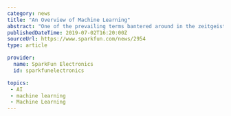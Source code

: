 ```yaml
---
category: news
title: "An Overview of Machine Learning"
abstract: "One of the prevailing terms bantered around in the zeitgeist of modern society is “artificial intelligence,\" or AI. While artificial intelligence infers the imminent rise of sentient machines, and robots taking over the world, in reality this is far from ..."
publishedDateTime: 2019-07-02T16:20:00Z
sourceUrl: https://www.sparkfun.com/news/2954
type: article

provider:
  name: SparkFun Electronics
  id: sparkfunelectronics

topics:
 - AI
 - machine learning
 - Machine Learning
---
```

